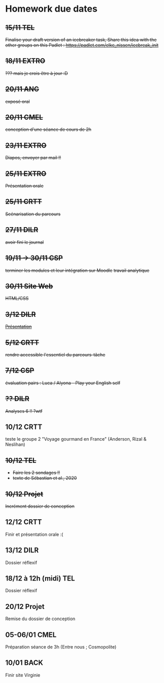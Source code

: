 # Homework due dates

## ~~15/11 TEL~~
~~Finalise your draft version of an icebreaker task, Share this idea with the other groups on this Padlet : https://padlet.com/elke_nissen/icebreak_init~~


## ~~18/11 EXTRO~~
~~??? mais je crois être à jour :D~~


## ~~20/11 ANG~~
~~exposé oral~~

## ~~20/11 CMEL~~
~~conception d'une séance de cours de 2h~~


## ~~23/11 EXTRO~~
~~Diapos, envoyer par mail !!~~



## ~~25/11 EXTRO~~
~~Présentation orale~~



## ~~25/11 CRTT~~
~~Scénarisation du parcours~~


## ~~27/11 DILR~~
~~avoir fini le journal~~



## ~~19/11 -> 30/11 CSP~~
~~terminer les modules et leur intégration sur Moodle~~
~~travail analytique~~

## ~~30/11 Site Web~~
~~HTML/CSS~~

## ~~3/12 DILR~~
[~~Présentation~~](https://www.canva.com/design/DAGXkos7FJ8/oESZbRezrq-qB4jAWlChbg/edit)


## ~~5/12 CRTT~~
~~rendre accessible l'essentiel du parcours-tâche~~


## ~~7/12	CSP~~
~~évaluation pairs : Luca / Alyona - Play your English self~~

## ~~?? DILR~~
~~Analyses 6 !! ?wtf~~

## 10/12 CRTT
teste le groupe 2 "Voyage gourmand en France" (Anderson, Rizal & Neslihan)

## ~~10/12 TEL~~
- ~~Faire les 2 sondages !!~~
- ~~texte de Sébastian et al., 2020~~

## ~~10/12 Projet~~
~~Incrément dossier de conception~~

## 12/12 CRTT
Finir et présentation orale :(

## 13/12 DILR
Dossier réflexif

## 18/12 à 12h (midi) TEL
Dossier réflexif

## 20/12 Projet
Remise du dossier de conception

## 05-06/01 CMEL
Préparation séance de 3h (Entre nous ; Cosmopolite)

## 10/01 BACK
Finir site Virginie

